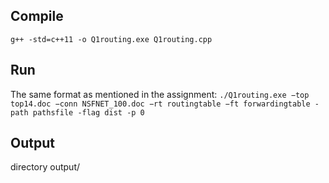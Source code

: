 ## Compile
`g++ -std=c++11 -o Q1routing.exe Q1routing.cpp`

## Run
The same format as mentioned in the assignment:
`./Q1routing.exe −top top14.doc −conn NSFNET_100.doc −rt routingtable −ft forwardingtable -path pathsfile -flag dist -p 0`

## Output
directory output/